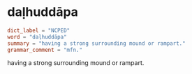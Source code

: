 # daḷhuddāpa

``` toml
dict_label = "NCPED"
word = "daḷhuddāpa"
summary = "having a strong surrounding mound or rampart."
grammar_comment = "mfn."
```

having a strong surrounding mound or rampart.

